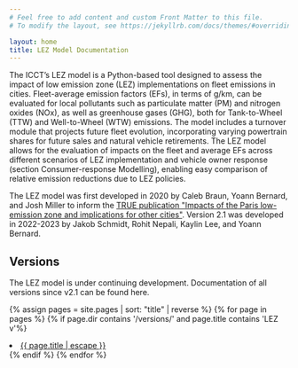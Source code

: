 ```yaml
---
# Feel free to add content and custom Front Matter to this file.
# To modify the layout, see https://jekyllrb.com/docs/themes/#overriding-theme-defaults

layout: home
title: LEZ Model Documentation
---
```


The ICCT’s LEZ model is a Python-based tool designed to assess the impact of low emission zone (LEZ) implementations on fleet emissions in cities. Fleet-average emission factors (EFs), in terms of g/km, can be evaluated for local pollutants such as particulate matter (PM) and nitrogen oxides (NOx), as well as greenhouse gases (GHG), both for Tank-to-Wheel (TTW) and Well-to-Wheel (WTW) emissions. The model includes a turnover module that projects future fleet evolution, incorporating varying powertrain shares for future sales and natural vehicle retirements. The LEZ model allows for the evaluation of impacts on the fleet and average EFs across different scenarios of LEZ implementation and vehicle owner response (section Consumer-response Modelling), enabling easy comparison of relative emission reductions due to LEZ policies.

The LEZ model was first developed in 2020 by Caleb Braun, Yoann Bernard, and Josh Miller to inform the [TRUE publication "Impacts of the Paris low-emission zone and implications for other cities"](https://theicct.org/publication/impacts-of-the-paris-low-emission-zone-and-implications-for-other-cities/). Version 2.1 was developed in 2022-2023 by Jakob Schmidt, Rohit Nepali, Kaylin Lee, and Yoann Bernard.

## Versions

The LEZ model is under continuing development. Documentation of all versions since v2.1 can be found here.

{% assign pages = site.pages | sort: "title" | reverse %}
{% for page in pages %}
{% if page.dir contains '/versions/' and page.title contains 'LEZ v'%}
<li><a class="page-link" href="{{ page.url | relative_url }}">{{ page.title | escape }}</a></li>
{% endif %}
{% endfor %}
